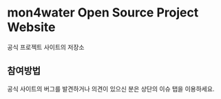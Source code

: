 mon4water Open Source Project Website
=========================

공식 프로젝트 사이트의 저장소

## 참여방법
공식 사이트의 버그를 발견하거나 의견이 있으신 분은 상단의 이슈 탭을 이용하세요.


